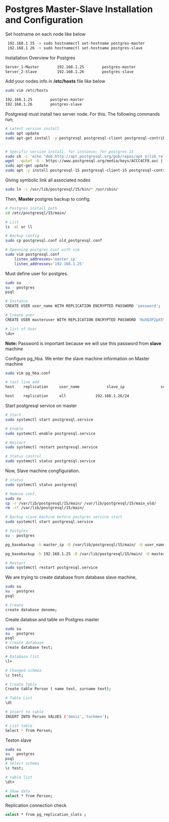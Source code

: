 # Postgres Master-Slave Installation and Configuration


Set hostname on each node like below
``` bash
 192.168.1 25 -> sudo hostnamectl set-hostname postgres-master
 192.168.1 26 -> sudo hostnamectl set-hostname postgres-slave

```

Installation Overview for Postgres
``` bash
Server_1-Master        192.168.1.25        postgres-master
Server_2-Slave         192.168.1.26        postgres-slave 

```

Add your nodes info in **/etc/hosts** file like below
``` bash
sudo vim /etc/hosts

192.168.1.25        postgres-master
192.168.1.26        postgres-slave 

```

Postgresql must install two server node. For this.
The following commands run;

``` bash
# Latest version install
sudo apt update
sudo apt-get install -y postgresql postgresql-client postgresql-contrib


# Specific version install. for instance; for postgres 15
sudo sh -c 'echo "deb http://apt.postgresql.org/pub/repos/apt $(lsb_release -cs)-pgdg main" > /etc/apt/sources.list.d/pgdg.list'
wget --quiet -O - https://www.postgresql.org/media/keys/ACCC4CF8.asc | sudo apt-key add -
sudo apt-get update
sudo apt -y install postgresql-15 postgresql-client-15 postgresql-contrib-15

```

Giving symbolic link all associated nodes
``` bash 
sudo ln -s /usr/lib/postgresql/15/bin/* /usr/sbin/

```

Then, **Master** postgres backup to config. 
``` bash
# Postgres install path 
cd /etc/postgresql/15/main/

# List
ls -al or ll

# Backup config
sudo cp postgresql.conf old_postgresql.conf

# Openning postgres.conf with vim
sudo vim postgresql.conf
    listen_addresses='master_ip'
    listen_addresses='192.168.1.25'

```

Must define user for postgres.
``` bash
sudo su
su - postgres
psql

# Instance
CREATE USER user_name WITH REPLICATION ENCRYPTED PASSWORD 'password';

# Create user
CREATE USER masteruser WITH REPLICATION ENCRYPTED PASSWORD 'NuXQ3PZpX5YR';

# list of User
\du+

```

**Note:** Password is important because we will use this password from **slave** machine

Configure pg_hba. We enter the slave machine information on Master machine
``` bash
sudo vim pg_hba.conf

# last line add
host    replication     user_name            slave_ip                scram-sha-256

host    replication     all             192.168.1.26/24                 scram-sha-256

```

Start postgresql service on master
``` bash
# Start
sudo systemctl start postgresql.service

# Enable
sudo systemctl enable postgresql.service

# Restart
sudo systemctl restart postgresql.service

# Status control
sudo systemctl status postgresql.service
```





Now, Slave machine congfiguration.
``` bash
# status
sudo systemctl status postgresql

# Remove conf.
sudo su
cp -r /var/lib/postgresql/15/main/ /var/lib/postgresql/15/main_old/
rm -rf /var/lib/postgresql/15/main/

# Backup slave machine before postgres service start
sudo systemctl start postgresql.service

# Postgres
su - postgres

pg_basebackup -h master_ip -D /var/lib/postgresql/15/main/ -U user_name -P -v -R -X stream -C -S slave_name

pg_basebackup -h 192.168.1.25 -D /var/lib/postgresql/15/main/ -U masteruser -P -v -R -X stream -C -S slave1

# Restart
sudo systemctl restart postgresql.service
```

We are trying to create database from database slave machine,
``` bash
sudo su
su - postgres
psql

# Create
create database deneme;
```

Create databse and table on Postgres master
``` bash
sudo su
su - postgres
psql
# Create database
create database test;

# Database list
\l+ 

# Changed schmea
\c test; 

# Create Table
Create table Person ( name text, surname text);

# Table List
\dt 

# Insert to table
INSERT INTO Person VALUES ('deniz','turkmen');

# List table
Select * from Person;

```

Teston slave
``` bash
sudo su
su - postgres
psql
# Select schema
\c test;

# table list
\dt+

# Show data
select * from Person;
```

Replication connection check
``` bash
select * from pg_replication_slots ;

```